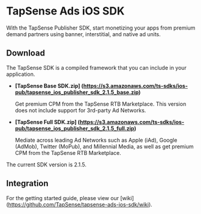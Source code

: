 # TapSense Ads iOS SDK

With the TapSense Publisher SDK, start monetizing your apps from premium demand partners using banner, interstitial, and native ad units.

## Download

The TapSense SDK is a compiled framework that you can include in your application.

* **[TapSense Base SDK.zip] (https://s3.amazonaws.com/ts-sdks/ios-pub/tapsense_ios_publisher_sdk_2.1.5_base.zip)**

  Get premium CPM from the TapSense RTB Marketplace. This version does not include support for 3rd-party Ad Networks.

* **[TapSense Full SDK.zip] (https://s3.amazonaws.com/ts-sdks/ios-pub/tapsense_ios_publisher_sdk_2.1.5_full.zip)**

  Mediate across leading Ad Networks such as Apple (iAd), Google (AdMob), Twitter (MoPub), and Millennial Media, as well as get premium CPM from the TapSense RTB Marketplace.

The current SDK version is 2.1.5.

## Integration
For the getting started guide, please view our [wiki] (https://github.com/TapSense/tapsense-ads-ios-sdk/wiki).
